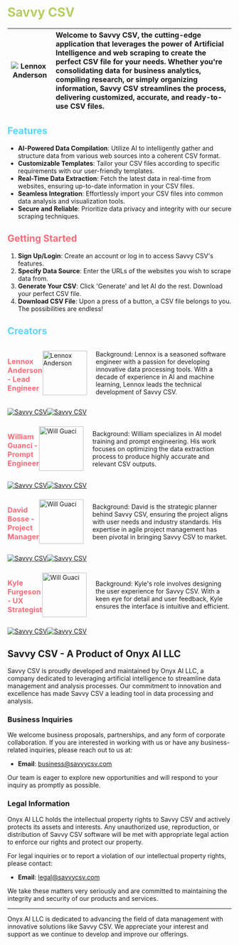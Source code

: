 # <span style="color: #b5ce61;">Savvy CSV</span>

| ![Lennox Anderson](https://savvycsv.com/images/savvycsvHomepage.png) | Welcome to Savvy CSV, the cutting-edge application that leverages the power of Artificial Intelligence and web scraping to create the perfect CSV file for your needs. Whether you're consolidating data for business analytics, compiling research, or simply organizing information, Savvy CSV streamlines the process, delivering customized, accurate, and ready-to-use CSV files. |
|:---:|:---|



## <span style="color: #57d6ff;">Features</span>

- **AI-Powered Data Compilation**: Utilize AI to intelligently gather and structure data from various web sources into a coherent CSV format.
- **Customizable Templates**: Tailor your CSV files according to specific requirements with our user-friendly templates.
- **Real-Time Data Extraction**: Fetch the latest data in real-time from websites, ensuring up-to-date information in your CSV files.
- **Seamless Integration**: Effortlessly import your CSV files into common data analysis and visualization tools.
- **Secure and Reliable**: Prioritize data privacy and integrity with our secure scraping techniques.

## <span style="color: #FE6B78;">Getting Started</span>

1. **Sign Up/Login**: Create an account or log in to access Savvy CSV's features.
2. **Specify Data Source**: Enter the URLs of the websites you wish to scrape data from.
3. **Generate Your CSV**: Click 'Generate' and let AI do the rest. Download your perfect CSV file.
4. **Download CSV File**: Upon a press of a button, a CSV file belongs to you. The possibilities are endless!


## <span style="color: #57d6ff;">Creators</span>

<div style="display: flex; align-items: center;">
  <h3><span style="color: #FE6B78;">Lennox Anderson - Lead Engineer</span></h3>
  <img src="http://savvycsv.com/images/Lennox.jpg" width="100" height="100" alt="Lennox Anderson" style="margin-right: 20px;"> 
  <div>
    <p>Background: Lennox is a seasoned software engineer with a passion for developing innovative data processing tools. With a decade of experience in AI and machine learning, Lennox leads the technical development of Savvy CSV.</p>
  </div>
</div>

[![Savvy CSV](https://img.shields.io/badge/LinkedIn-0077B5?style=for-the-badge&logo=linkedin&logoColor=white)](https://www.linkedin.com/in/lennoxanderson/)[![Savvy CSV](https://img.shields.io/badge/Gmail-D14836?style=for-the-badge&logo=gmail&logoColor=white)](https://github.com/sindresorhus/awesome#readme)


<div style="display: flex; align-items: center;">
  <h3><span style="color: #FE6B78;">William Guanci - Prompt Engineer</span></h3>
  <img src="http://savvycsv.com/images/Will.jpg" width="100" height="100" alt="Will Guaci" style="margin-right: 20px;"> 
  <div>
    <p>Background: William specializes in AI model training and prompt engineering. His work focuses on optimizing the data extraction process to produce highly accurate and relevant CSV outputs.</p>
  </div>
</div>

[![Savvy CSV](https://img.shields.io/badge/LinkedIn-0077B5?style=for-the-badge&logo=linkedin&logoColor=white)](https://www.linkedin.com/in/william-guanci/)[![Savvy CSV](https://img.shields.io/badge/Gmail-D14836?style=for-the-badge&logo=gmail&logoColor=white)](https://github.com/sindresorhus/awesome#readme)


<div style="display: flex; align-items: center;">
  <h3><span style="color: #FE6B78;">David Bosse - Project Manager</span></h3>
  <img src="http://savvycsv.com/images/David.jpg" width="100" height="100" alt="Will Guaci" style="margin-right: 20px;"> 
  <div>
    <p>Background: David is the strategic planner behind Savvy CSV, ensuring the project aligns with user needs and industry standards. His expertise in agile project management has been pivotal in bringing Savvy CSV to market.</p>
  </div>
</div>

[![Savvy CSV](https://img.shields.io/badge/LinkedIn-0077B5?style=for-the-badge&logo=linkedin&logoColor=white)](https://www.linkedin.com/in/david-bosse/)[![Savvy CSV](https://img.shields.io/badge/Gmail-D14836?style=for-the-badge&logo=gmail&logoColor=white)](https://github.com/sindresorhus/awesome#readme)


<div style="display: flex; align-items: center;">
  <h3><span style="color: #FE6B78;">Kyle Furgeson - UX Strategist</span></h3>
  <img src="http://savvycsv.com/images/Kyle.jpg" width="100" height="100" alt="Will Guaci" style="margin-right: 20px;"> 
  <div>
    <p>Background: Kyle's role involves designing the user experience for Savvy CSV. With a keen eye for detail and user feedback, Kyle ensures the interface is intuitive and efficient.</p>
  </div>
</div>


[![Savvy CSV](https://img.shields.io/badge/LinkedIn-0077B5?style=for-the-badge&logo=linkedin&logoColor=white)](https://www.linkedin.com/in/kferguson4594/)[![Savvy CSV](https://img.shields.io/badge/Gmail-D14836?style=for-the-badge&logo=gmail&logoColor=white)](https://github.com/sindresorhus/awesome#readme)

## Savvy CSV - A Product of Onyx AI LLC

Savvy CSV is proudly developed and maintained by Onyx AI LLC, a company dedicated to leveraging artificial intelligence to streamline data management and analysis processes. Our commitment to innovation and excellence has made Savvy CSV a leading tool in data processing and analysis.

### Business Inquiries

We welcome business proposals, partnerships, and any form of corporate collaboration. If you are interested in working with us or have any business-related inquiries, please reach out to us at:

- **Email**: business@savvycsv.com

Our team is eager to explore new opportunities and will respond to your inquiry as promptly as possible.

### Legal Information

Onyx AI LLC holds the intellectual property rights to Savvy CSV and actively protects its assets and interests. Any unauthorized use, reproduction, or distribution of Savvy CSV software will be met with appropriate legal action to enforce our rights and protect our property.

For legal inquiries or to report a violation of our intellectual property rights, please contact:

- **Email**: legal@savvycsv.com

We take these matters very seriously and are committed to maintaining the integrity and security of our products and services.

---

Onyx AI LLC is dedicated to advancing the field of data management with innovative solutions like Savvy CSV. We appreciate your interest and support as we continue to develop and improve our offerings.
